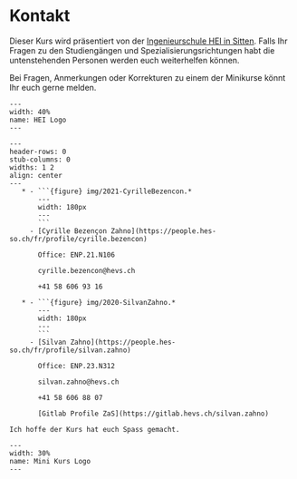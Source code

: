 # Kontakt

Dieser Kurs wird präsentiert von der [Ingenieurschule HEI in Sitten](https://hevs.ch). Falls Ihr Fragen zu den Studiengängen und Spezialisierungsrichtungen habt die untenstehenden Personen werden euch weiterhelfen können.

Bei Fragen, Anmerkungen oder Korrekturen zu einem der Minikurse könnt Ihr euch gerne melden.


```{figure} img/hei-defr.svg
---
width: 40%
name: HEI Logo
---
```



````{list-table}
---
header-rows: 0
stub-columns: 0
widths: 1 2
align: center
---
   * - ```{figure} img/2021-CyrilleBezencon.*
       ---
       width: 180px
       ---
       ```
     - [Cyrille Bezençon Zahno](https://people.hes-so.ch/fr/profile/cyrille.bezencon)

       Office: ENP.21.N106

       cyrille.bezencon@hevs.ch

       +41 58 606 93 16

   * - ```{figure} img/2020-SilvanZahno.*
       ---
       width: 180px
       ---
       ```
     - [Silvan Zahno](https://people.hes-so.ch/fr/profile/silvan.zahno)

       Office: ENP.23.N312

       silvan.zahno@hevs.ch

       +41 58 606 88 07

       [Gitlab Profile ZaS](https://gitlab.hevs.ch/silvan.zahno)

````

```{important}
Ich hoffe der Kurs hat euch Spass gemacht.
```


```{figure} img/mini-course.svg
---
width: 30%
name: Mini Kurs Logo
---
```
